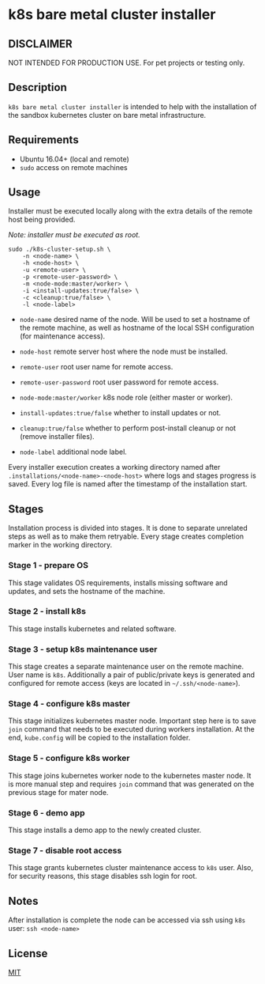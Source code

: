 # k8s bare metal cluster installer

## DISCLAIMER

NOT INTENDED FOR PRODUCTION USE. For pet projects or testing only.

## Description

`k8s bare metal cluster installer` is intended to help with the installation of the sandbox kubernetes cluster on bare metal infrastructure.

## Requirements

- Ubuntu 16.04+ (local and remote)
- `sudo` access on remote machines

## Usage

Installer must be executed locally along with the extra details of the remote host being provided.

_Note: installer must be executed as root._

```
sudo ./k8s-cluster-setup.sh \
    -n <node-name> \
    -h <node-host> \
    -u <remote-user> \
    -p <remote-user-password> \
    -m <node-mode:master/worker> \
    -i <install-updates:true/false> \
    -c <cleanup:true/false> \
    -l <node-label>
```

- `node-name` desired name of the node. Will be used to set a hostname of the remote machine, as well as hostname of the local SSH configuration (for maintenance access).

- `node-host` remote server host where the node must be installed.

- `remote-user` root user name for remote access.

- `remote-user-password` root user password for remote access.

- `node-mode:master/worker` k8s node role (either master or worker).

- `install-updates:true/false` whether to install updates or not.

- `cleanup:true/false` whether to perform post-install cleanup or not (remove installer files).

- `node-label` additional node label.

Every installer execution creates a working directory named after `.installations/<node-name>-<node-host>` where logs and stages progress is saved. Every log file is named after the timestamp of the installation start.

## Stages

Installation process is divided into stages. It is done to separate unrelated steps as well as to make them retryable. Every stage creates completion marker in the working directory.

### Stage 1 - prepare OS

This stage validates OS requirements, installs missing software and updates, and sets the hostname of the machine.

### Stage 2 - install k8s

This stage installs kubernetes and related software.

### Stage 3 - setup k8s maintenance user

This stage creates a separate maintenance user on the remote machine. User name is `k8s`. Additionally a pair of public/private keys is generated and configured for remote access (keys are located in `~/.ssh/<node-name>`).

### Stage 4 - configure k8s master

This stage initializes kubernetes master node. Important step here is to save `join` command that needs to be executed during workers installation. At the end, `kube.config` will be copied to the installation folder.

### Stage 5 - configure k8s worker

This stage joins kubernetes worker node to the kubernetes master node. It is more manual step and requires `join` command that was generated on the previous stage for mater node.

### Stage 6 - demo app

This stage installs a demo app to the newly created cluster.

### Stage 7 - disable root access

This stage grants kubernetes cluster maintenance access to `k8s` user. Also, for security reasons, this stage disables ssh login for root.

## Notes

After installation is complete the node can be accessed via ssh using `k8s` user: `ssh <node-name>`

## License

[MIT](https://opensource.org/licenses/MIT)

